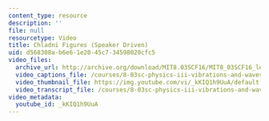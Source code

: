 ```yaml
---
content_type: resource
description: ''
file: null
resourcetype: Video
title: Chladni Figures (Speaker Driven)
uid: d568308a-b6e6-1e20-45c7-34598020cfc5
video_files:
  archive_url: http://archive.org/download/MIT8.03SCF16/MIT8_03SCF16_lec16_300k.mp4
  video_captions_file: /courses/8-03sc-physics-iii-vibrations-and-waves-fall-2016/2442e1653f2151ed8c8fde06395846a1_kKIQ1h9UuA.vtt
  video_thumbnail_file: https://img.youtube.com/vi/_kKIQ1h9UuA/default.jpg
  video_transcript_file: /courses/8-03sc-physics-iii-vibrations-and-waves-fall-2016/6825c93a07af8d1007577bb57897af78_kKIQ1h9UuA.pdf
video_metadata:
  youtube_id: _kKIQ1h9UuA
---
```

